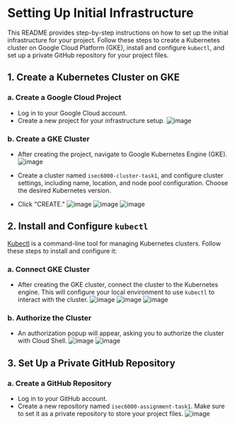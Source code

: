 # Setting Up Initial Infrastructure

This README provides step-by-step instructions on how to set up the initial infrastructure for your project. Follow these steps to create a Kubernetes cluster on Google Cloud Platform (GKE), install and configure `kubectl`, and set up a private GitHub repository for your project files.

## 1. Create a Kubernetes Cluster on GKE

### a. Create a Google Cloud Project

- Log in to your Google Cloud account.
- Create a new project for your infrastructure setup.
  ![image](https://github.com/atuchitthi/isec6000-assignment1-task1/assets/143305032/6a129e46-9ea7-40b9-8b18-99eacedb967c)

### b. Create a GKE Cluster

- After creating the project, navigate to Google Kubernetes Engine (GKE).
  ![image](https://github.com/atuchitthi/isec6000-assignment1-task1/assets/143305032/84dffc29-c193-4a97-9710-590651c86240)

- Create a cluster named `isec6000-cluster-task1`, and configure cluster settings, including name, location, and node pool configuration. Choose the desired Kubernetes version.
- Click "CREATE."
  ![image](https://github.com/atuchitthi/isec6000-assignment1-task1/assets/143305032/1995fe85-2d09-46a2-b390-27bf7bf62e82)
  ![image](https://github.com/atuchitthi/isec6000-assignment1-task1/assets/143305032/7870607f-df89-4ac8-bf56-7f527869d0ac)
  ![image](https://github.com/atuchitthi/isec6000-assignment1-task1/assets/143305032/77ef0846-903b-440b-b03b-804a772b04a9)

## 2. Install and Configure `kubectl`

[Kubectl](https://kubernetes.io/docs/reference/kubectl/) is a command-line tool for managing Kubernetes clusters. Follow these steps to install and configure it:

### a. Connect GKE Cluster

- After creating the GKE cluster, connect the cluster to the Kubernetes engine. This will configure your local environment to use `kubectl` to interact with the cluster.
  ![image](https://github.com/atuchitthi/isec6000-assignment1-task1/assets/143305032/7a4c53cc-5a00-49b4-add2-9a35f2f877ba)
  ![image](https://github.com/atuchitthi/isec6000-assignment1-task1/assets/143305032/e04aeb25-2f9e-4da8-ba7e-42f9895157e9)
  ![image](https://github.com/atuchitthi/isec6000-assignment1-task1/assets/143305032/64b27d90-9985-4ff2-b2ca-4d52b0d8e6ed)

### b. Authorize the Cluster

- An authorization popup will appear, asking you to authorize the cluster with Cloud Shell.
  ![image](https://github.com/atuchitthi/isec6000-assignment1-task1/assets/143305032/5300e13b-8222-4419-80b1-4943e3589af8)
  ![image](https://github.com/atuchitthi/isec6000-assignment1-task1/assets/143305032/ba7e4ff3-7cd5-4524-85f7-c455f8dd9c57)

## 3. Set Up a Private GitHub Repository

### a. Create a GitHub Repository

- Log in to your GitHub account.
- Create a new repository named `isec6000-assignment-task1`. Make sure to set it as a private repository to store your project files.
  ![image](https://github.com/atuchitthi/isec6000-assignment1-task1/assets/143305032/6109f000-64ab-442d-baee-c9a6572c2e10)
